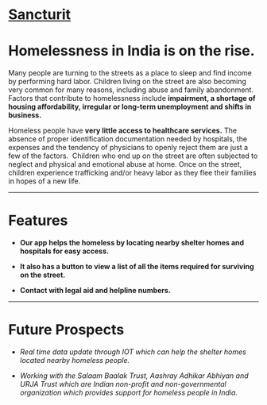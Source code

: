 # [Sancturit](https://devfolio.co/projects/sancturit-5e81)
# Homelessness in India is on the rise.
 Many people are turning to the streets as a place to sleep and find income by performing hard labor. Children living on the street are also becoming very common for many reasons, including abuse and family abandonment.
Factors that contribute to homelessness include **impairment, a shortage of housing affordability, irregular or long-term unemployment and shifts in business.**

Homeless people have **very little access to healthcare services.** The absence of proper identification documentation needed by hospitals, the expenses and the tendency of physicians to openly reject them are just a few of the factors. 
Children who end up on the street are often subjected to neglect and physical and emotional abuse at home. Once on the street, children experience trafficking and/or heavy labor as they flee their families in hopes of a new life.
***
# Features #
- **Our app helps the homeless by locating nearby shelter homes and hospitals for easy access.**

- **It also has a button to view a list of all the items required for surviving on the street.**

- **Contact with legal aid and helpline numbers.**
***
# Future Prospects #

* *Real time data update through IOT which can help the shelter homes located nearby homeless people.* 

* *Working with the Salaam Baalak Trust, Aashray Adhikar Abhiyan and 
URJA Trust which are Indian non-profit and non-governmental organization which provides support for homeless people in India.*


